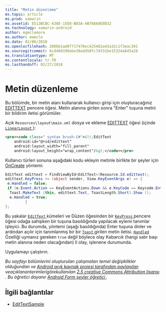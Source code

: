 ```yaml
---
title: "Metin düzenleme"
ms.topic: article
ms.prod: xamarin
ms.assetid: E513BCBC-438E-15E8-B83A-4B768A8E8B32
ms.technology: xamarin-android
author: mgmclemore
ms.author: mamcle
ms.date: 02/06/2018
ms.openlocfilehash: 280bb1ad8f717476ec425462a43a32c1f3eac381
ms.sourcegitcommit: 6cd40d190abe38edd50fc74331be15324a845a28
ms.translationtype: MT
ms.contentlocale: tr-TR
ms.lasthandoff: 02/27/2018
---
```

# <a name="edit-text"></a>Metin düzenleme

Bu bölümde, bir metin alanı kullanarak kullanıcı girişi için oluşturacağınız [EDITTEXT](https://developer.xamarin.com/api/type/Android.Widget.EditText/) pencere öğesi. Metin alanına girilen sonra "Enter" tuşuna metni bir bildirim iletisi görüntüler.

Açık <code>Resources\layout\main.xml</code> dosya ve ekleme [EDITTEXT](https://developer.xamarin.com/api/type/Android.Widget.EditText/) öğesi (içinde [ `LinearLayout` ](https://developer.xamarin.com/api/type/Android.Widget.LinearLayout/)):

```xml
<pre><code class=" syntax brush-C#">&lt;EditText
    android:id="@+id/edittext"
    android:layout_width="fill_parent"
    android:layout_height="wrap_content"/&gt;</code></pre>
```

Kullanıcı türleri sonuna aşağıdaki kodu ekleyin metinle birlikte bir şeyler için [OnCreate](https://developer.xamarin.com/api/member/Android.App.Activity.OnCreate/) yöntemi:

```csharp
EditText edittext = FindViewById<EditText>(Resource.Id.edittext);
edittext.KeyPress += (object sender, View.KeyEventArgs e) => {
 e.Handled = false;
 if (e.Event.Action == KeyEventActions.Down && e.KeyCode == Keycode.Enter) {
  Toast.MakeText (this, edittext.Text, ToastLength.Short).Show ();
  e.Handled = true;
         }
};
```

Bu yakalar [ `EditText` ](https://developer.xamarin.com/api/type/Android.Widget.EditText/) kümeleri ve Düzen öğesinden bir [ `KeyPress` ](https://developer.xamarin.com/api/event/Android.Views.View.KeyPress/) pencere öğesi odağa sahipken bir tuşuna basıldığında yapılacak eylemi tanımlar işleyici. Bu durumda, yöntemi (aşağı basıldığında) Enter tuşuna dinler ve ardından açılır için tanımlanmış bir bir [ `Toast` ](https://developer.xamarin.com/api/type/Android.Widget.Toast/) girilen metin iletisi. [ `Handled` ](https://developer.xamarin.com/api/property/Android.Views.View+KeyEventArgs.Handled/) Özelliği uymanız gereken `true` değil böylece olay Kabarcık (hangi satır başı metin alanına neden olacağından) li olay, işlenene durumunda.

Uygulamayı çalıştırın.

*Bu sayfayı bölümlerini oluşturulan çalışmaları temel değişiklikler olduğundan ve* [ *Android açık kaynak projesi tarafından paylaşılan* ](http://code.google.com/policies.html) *veaçıklananterimlerigörekullanılan* [ *2.5 creative Commons Attribution lisansı* ](http://creativecommons.org/licenses/by/2.5/) *. Bu öğretici dayanır* [ *Android Form şeyler öğretici* ](http://developer.android.com/resources/tutorials/views/hello-formstuff.html) *.*



## <a name="related-links"></a>İlgili bağlantılar

- [EditTextSample](https://developer.xamarin.com/samples/monodroid/UserInterface/EditTextSample/)
